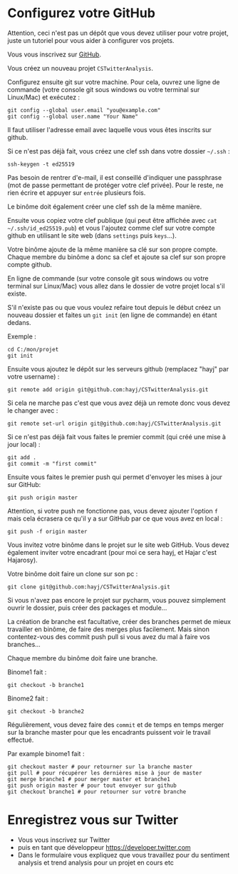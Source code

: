 # Configurez votre GitHub

Attention, ceci n'est pas un dépôt que vous devez utiliser pour votre projet, juste un tutoriel pour vous aider à configurer vos projets.

Vous vous inscrivez sur [GitHub](https://github.com/).

Vous créez un nouveau projet `CSTwitterAnalysis`.

Configurez ensuite git sur votre machine. Pour cela, ouvrez une ligne de commande (votre console git sous windows ou votre terminal sur Linux/Mac) et exécutez :

	git config --global user.email "you@example.com"
	git config --global user.name "Your Name"

Il faut utiliser l'adresse email avec laquelle vous vous êtes inscrits sur github.

Si ce n'est pas déjà fait, vous créez une clef ssh dans votre dossier `~/.ssh` :

	ssh-keygen -t ed25519

Pas besoin de rentrer d'e-mail, il est conseillé d'indiquer une passphrase (mot de passe permettant de protéger votre clef privée). Pour le reste, ne rien écrire et appuyer sur `entrée` plusieurs fois.

Le binôme doit également créer une clef ssh de la même manière.

Ensuite vous copiez votre clef publique (qui peut être affichée avec `cat ~/.ssh/id_ed25519.pub`) et vous l'ajoutez comme clef sur votre compte github en utilisant le site web (dans `settings` puis `keys`...).

Votre binôme ajoute de la même manière sa clé sur son propre compte. Chaque membre du binôme a donc sa clef et ajoute sa clef sur son propre compte github.

En ligne de commande (sur votre console git sous windows ou votre terminal sur Linux/Mac) vous allez dans le dossier de votre projet local s'il existe.

S'il n'existe pas ou que vous voulez refaire tout depuis le début créez un nouveau dossier et faites un `git init` (en ligne de commande) en étant dedans.

Exemple :

	cd C:/mon/projet
	git init

Ensuite vous ajoutez le dépôt sur les serveurs github (remplacez "hayj" par votre username) :

	git remote add origin git@github.com:hayj/CSTwitterAnalysis.git

Si cela ne marche pas c'est que vous avez déjà un remote donc vous devez le changer avec :

	git remote set-url origin git@github.com:hayj/CSTwitterAnalysis.git

Si ce n'est pas déjà fait vous faites le premier commit (qui créé une mise à jour local) :
	
	git add .
	git commit -m "first commit"

Ensuite vous faites le premier push qui permet d'envoyer les mises à jour sur GitHub:

	git push origin master

Attention, si votre push ne fonctionne pas, vous devez ajouter l'option `f` mais cela écrasera ce qu'il y a sur GitHub par ce que vous avez en local :

	git push -f origin master

Vous invitez votre binôme dans le projet sur le site web GitHub. Vous devez également inviter votre encadrant (pour moi ce sera hayj, et Hajar c'est Hajarosy).

Votre binôme doit faire un clone sur son pc :

	git clone git@github.com:hayj/CSTwitterAnalysis.git

Si vous n'avez pas encore le projet sur pycharm, vous pouvez simplement ouvrir le dossier, puis créer des packages et module...

La création de branche est facultative, créer des branches permet de mieux travailler en binôme, de faire des merges plus facilement. Mais sinon contentez-vous des commit push pull si vous avez du mal à faire vos branches...

Chaque membre du binôme doit faire une branche.

Binome1 fait :

	git checkout -b branche1

Binome2 fait :

	git checkout -b branche2

Régulièrement, vous devez faire des `commit` et de temps en temps merger sur la branche master pour que les encadrants puissent voir le travail effectué.

Par example binome1 fait :
	
	git checkout master # pour retourner sur la branche master
	git pull # pour récupérer les dernières mise à jour de master
	git merge branche1 # pour merger master et branche1
	git push origin master # pour tout envoyer sur github
	git checkout branche1 # pour retourner sur votre branche

# Enregistrez vous sur Twitter

 * Vous vous inscrivez sur Twitter
 * puis en tant que développeur https://developer.twitter.com
 * Dans le formulaire vous expliquez que vous travaillez pour du sentiment analysis et trend analysis pour un projet en cours etc